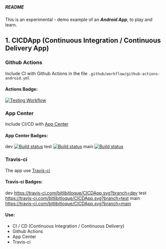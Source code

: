 ##### README

This is an experimental - demo example of an ***Android App***, to play and learn.


## 1. CICDApp (Continuous Integration / Continuous Delivery App)


### Github Actions

Include CI with Github Actions in the file `.github/workflow/github-actions-android.yml`

#### Actions Badge:
[![Testing Workflow](https://github.com/bitlibitloque/CICDApp/actions/workflows/github-actions-android.yml/badge.svg)](https://github.com/bitlibitloque/CICDApp/actions/workflows/github-actions-android.yml)

### App Center

Include CI/CD with [App Center](https://appcenter.ms/)

#### App Center Badges:
dev  [![Build status](https://build.appcenter.ms/v0.1/apps/e8a616f9-882e-4daa-8eed-4eb4307099ea/branches/dev/badge)](https://appcenter.ms)
test [![Build status](https://build.appcenter.ms/v0.1/apps/e8a616f9-882e-4daa-8eed-4eb4307099ea/branches/test/badge)](https://appcenter.ms)
main [![Build status](https://build.appcenter.ms/v0.1/apps/e8a616f9-882e-4daa-8eed-4eb4307099ea/branches/main/badge)](https://appcenter.ms)


### Travis-ci

The app use [Travis-ci](https://travis-ci.com/)

#### Travis-ci Badges:
dev https://travis-ci.com/bitlibitloque/CICDApp.svg?branch=dev
test https://travis-ci.com/bitlibitloque/CICDApp.svg?branch=test
main https://travis-ci.com/bitlibitloque/CICDApp.svg?branch=main


#### Use:

- CI / CD (Continuous Integration / Continuous Delivery)
- Github Actions
- App Center
- Travis-ci


